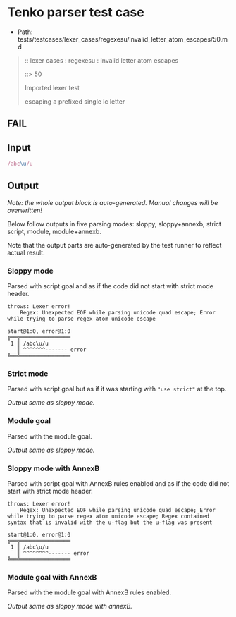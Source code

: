 # Tenko parser test case

- Path: tests/testcases/lexer_cases/regexesu/invalid_letter_atom_escapes/50.md

> :: lexer cases : regexesu : invalid letter atom escapes
>
> ::> 50
>
> Imported lexer test
>
> escaping a prefixed single lc letter

## FAIL

## Input

`````js
/abc\u/u
`````

## Output

_Note: the whole output block is auto-generated. Manual changes will be overwritten!_

Below follow outputs in five parsing modes: sloppy, sloppy+annexb, strict script, module, module+annexb.

Note that the output parts are auto-generated by the test runner to reflect actual result.

### Sloppy mode

Parsed with script goal and as if the code did not start with strict mode header.

`````
throws: Lexer error!
    Regex: Unexpected EOF while parsing unicode quad escape; Error while trying to parse regex atom unicode escape

start@1:0, error@1:0
╔══╦════════════════
 1 ║ /abc\u/u
   ║ ^^^^^^^------- error
╚══╩════════════════

`````

### Strict mode

Parsed with script goal but as if it was starting with `"use strict"` at the top.

_Output same as sloppy mode._

### Module goal

Parsed with the module goal.

_Output same as sloppy mode._

### Sloppy mode with AnnexB

Parsed with script goal with AnnexB rules enabled and as if the code did not start with strict mode header.

`````
throws: Lexer error!
    Regex: Unexpected EOF while parsing unicode quad escape; Error while trying to parse regex atom unicode escape; Regex contained syntax that is invalid with the u-flag but the u-flag was present

start@1:0, error@1:0
╔══╦════════════════
 1 ║ /abc\u/u
   ║ ^^^^^^^^------- error
╚══╩════════════════

`````

### Module goal with AnnexB

Parsed with the module goal with AnnexB rules enabled.

_Output same as sloppy mode with annexB._
